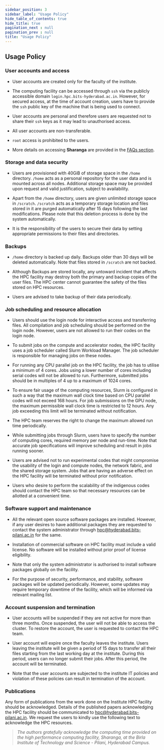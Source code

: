 ```yaml
---
sidebar_position: 3
sidebar_label: "Usage Policy"
hide_table_of_contents: true
hide_title: true
pagination_next : null
pagination_prev : null
title: "Usage Policy"
---
```


## Usage Policy

### User accounts and access

-   User accounts are created only for the faculty of the institute.

-   The computing facility can be accessed through `ssh` via the publicly accessible domain `login.hpc.bits-hyderabad.ac.in`. However, for secured access, at the time of account creation, users have to provide the `ssh` public key of the machine that is being used to connect.

-   User accounts are personal and therefore users are requested not to share their `ssh` keys as it may lead to unauthorised access.

-   All user accounts are non-transferable.

-   `root` access is prohibited to the users.

- More details on accessing **Sharanga** are provided in the [FAQs section](../../faq/faq.mdx).

### Storage and data security

-   Users are provisioned with 40GiB of storage space in the `/home` directory. `/home` acts as a personal repository for the user data and is mounted across all nodes. Additional storage space may be provided upon request and valid justification, subject to availability.

-   Apart from the `/home` directory, users are given unlimited storage space in `/scratch`. `/scratch` acts as a temporary storage location and files stored in it are purged automatically after 15 days following the last modifications. Please note that this deletion process is done by the system automatically.

-   It is the responsibility of the users to secure their data by setting appropriate permissions to their files and directories.

### Backups

-   `/home` directory is backed up daily. Backups older than 30 days will be deleted automatically. Note that files stored in `/scratch` are not backed.

-   Although Backups are stored locally, any untoward incident that affects the HPC facility may destroy both the primary and backup copies of the user files. The HPC center cannot guarantee the safety of the files stored on HPC resources.

-   Users are advised to take backup of their data periodically.

### Job scheduling and resource allocation

-   Users should use the login node for interactive access and transferring files. All compilation and job scheduling should be performed on the login node. However, users are not allowed to run their codes on the login node.

-   To submit jobs on the compute and accelerator nodes, the HPC facility uses a job scheduler called Slurm Workload Manager. The job scheduler is responsible for managing jobs on these nodes.

-   For running any CPU parallel job on the HPC facility, the job has to utilise a minimum of 4 cores. Jobs using a lower number of cores including serial codes will not be allowed to run. Furthermore, submitted jobs should be in multiples of 4 up to a maximum of 1024 cores.

-   To ensure fair usage of the computing resources, Slurm is configured in such a way that the maximum wall clock time based on CPU parallel codes will not exceed 168 hours. For job submissions on the GPU node, the maximum permissible wall clock time is restricted to 12 hours. Any job exceeding this limit will be terminated without notification.

-   The HPC team reserves the right to change the maximum allowed run time periodically.

-   While submitting jobs through Slurm, users have to specify the number of computing cores, required memory per node and run-time. Note that accurate job specifications will improve scheduling and result in jobs running sooner.

-   Users are advised not to run experimental codes that might compromise the usability of the login and compute nodes, the network fabric, and the shared storage system. Jobs that are having an adverse effect on the HPC facility will be terminated without prior notification.

-   Users who desire to perform the scalability of the indigenous codes should contact the HPC team so that necessary resources can be allotted at a convenient time.

### Software support and maintenance

-   All the relevant open source software packages are installed. However, if any user desires to have additional packages they are requested to contact the system administrator through <hpc@hyderabad.bits-pilani.ac.in> for the same.

-   Installation of commercial software on HPC facility must include a valid license. No software will be installed without prior proof of license eligibility.

-   Note that only the system administrator is authorised to install software packages globally on the facility.

-   For the purpose of security, performance, and stability, software packages will be updated periodically. However, some updates may require temporary downtime of the facility, which will be informed via relevant mailing list.

### Account suspension and termination

- User accounts will be suspended if they are not active for more than three months. Once suspended, the user will not be able to access the cluster. To restore the account,
the user is requested to contact the HPC team.

- User account will expire once the faculty leaves the institute. Users leaving the institute will be given a period of 15 days to transfer all their files starting from the last working day at the institute. During this period, users can no longer submit their jobs. After this period, the account will be terminated.

- Note that the user accounts are subjected to the institute IT policies and violation of these policies can result in termination of the account.

<!-- ### Account expiration and termination

-   User accounts will expire when users leave the Institute or the accounts have been inactive for more than three months.

-   Users leaving the institute will be given a period of 15 days to transfer all their files starting from the last working day at the institute.

-   During this period, users can no longer submit their jobs.

-   Users of the accounts that are inactive for more than three months will be given a period of 15 days to transfer their files.

-   Note that the user accounts are subjected to institute IT policies and violation of these policies can result in termination of the account. -->

### Publications

Any form of publications from the work done on the Institute HPC facility should be acknowledged. Details of the published papers acknowledging the HPC facility should be communicated to <hpc@hyderabad.bits-pilani.ac.in>. We request the users to kindly use the following text to acknowledge the HPC resources.

> *The authors gratefully acknowledge the computing time provided on the high performance computing facility, Sharanga, at the Birla Institute of Technology and Science - Pilani, Hyderabad Campus.*
